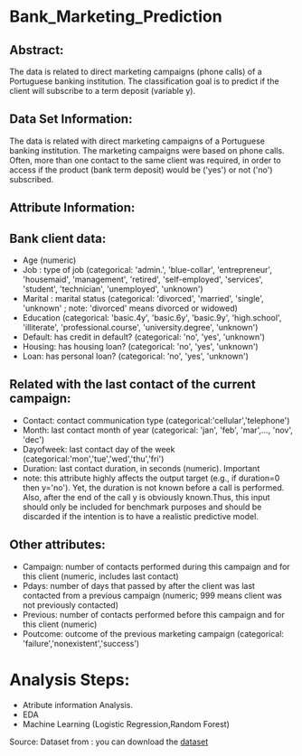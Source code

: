 # Bank_Marketing_Prediction

## Abstract:
The data is related to direct marketing campaigns (phone calls) of a Portuguese banking institution. The classification goal is to predict if the client will subscribe to a term deposit (variable y).

## Data Set Information:

The data is related with direct marketing campaigns of a Portuguese banking institution. The marketing campaigns were based on phone calls. Often, more than one contact to the same client was required, in order to access if the product (bank term deposit) would be ('yes') or not ('no') subscribed.

## Attribute Information:

## Bank client data:
- Age (numeric)
- Job : type of job (categorical: 'admin.', 'blue-collar', 'entrepreneur', 'housemaid', 'management', 'retired', 'self-employed', 'services', 'student', 'technician', 'unemployed', 'unknown')
- Marital : marital status (categorical: 'divorced', 'married', 'single', 'unknown' ; note: 'divorced' means divorced or widowed)
- Education (categorical: 'basic.4y', 'basic.6y', 'basic.9y', 'high.school', 'illiterate', 'professional.course', 'university.degree', 'unknown')
- Default: has credit in default? (categorical: 'no', 'yes', 'unknown')
- Housing: has housing loan? (categorical: 'no', 'yes', 'unknown')
- Loan: has personal loan? (categorical: 'no', 'yes', 'unknown')

## Related with the last contact of the current campaign:
- Contact: contact communication type (categorical:'cellular','telephone')
- Month: last contact month of year (categorical: 'jan', 'feb', 'mar',…, 'nov', 'dec')
- Dayofweek: last contact day of the week (categorical:'mon','tue','wed','thu','fri')
- Duration: last contact duration, in seconds (numeric). Important
- note: this attribute highly affects the output target (e.g., if duration=0 then y='no'). Yet, the duration is not known before a call is performed. Also, after the end of the call y is obviously known.Thus, this input should only be included for benchmark purposes and should be discarded if the intention is to have a realistic predictive model.

## Other attributes:
- Campaign: number of contacts performed during this campaign and for this client (numeric, includes last contact)
- Pdays: number of days that passed by after the client was last contacted from a previous campaign (numeric; 999 means client was not
previously contacted)
- Previous: number of contacts performed before this campaign and for this client (numeric)
- Poutcome: outcome of the previous marketing campaign (categorical: 'failure','nonexistent','success')

# Analysis Steps:
- Atribute information Analysis.
- EDA
- Machine Learning (Logistic Regression,Random Forest)

Source:
Dataset from : you can download the [dataset](http://archive.ics.uci.edu/ml/datasets/Bank+Marketing#)
